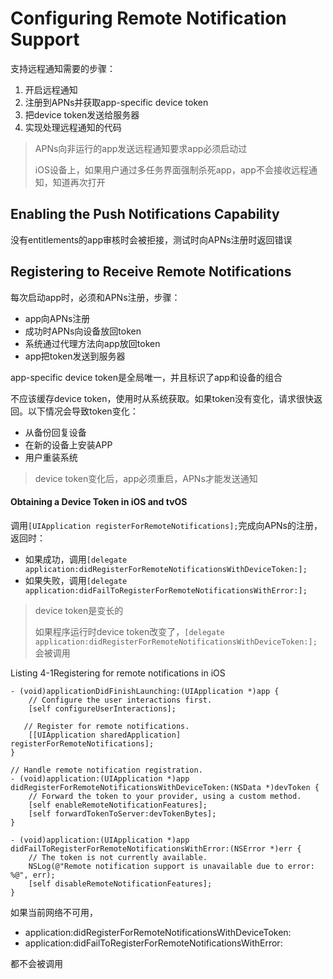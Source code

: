 # Configuring Remote Notification Support

支持远程通知需要的步骤：

1. 开启远程通知
2. 注册到APNs并获取app-specific device token
3. 把device token发送给服务器
4. 实现处理远程通知的代码

> APNs向非运行的app发送远程通知要求app必须启动过
>
> iOS设备上，如果用户通过多任务界面强制杀死app，app不会接收远程通知，知道再次打开

## Enabling the Push Notifications Capability

没有entitlements的app审核时会被拒接，测试时向APNs注册时返回错误

## Registering to Receive Remote Notifications

每次启动app时，必须和APNs注册，步骤：

* app向APNs注册
* 成功时APNs向设备放回token
* 系统通过代理方法向app放回token
* app把token发送到服务器 

app-specific device token是全局唯一，并且标识了app和设备的组合

不应该缓存device token，使用时从系统获取。如果token没有变化，请求很快返回。以下情况会导致token变化：

* 从备份回复设备
* 在新的设备上安装APP
* 用户重装系统

> device token变化后，app必须重启，APNs才能发送通知

#### Obtaining a Device Token in iOS and tvOS

调用`[UIApplication registerForRemoteNotifications];`完成向APNs的注册，返回时：

* 如果成功，调用`[delegate application:didRegisterForRemoteNotificationsWithDeviceToken:];`
* 如果失败，调用`[delegate application:didFailToRegisterForRemoteNotificationsWithError:];`

> device token是变长的
>
> 如果程序运行时device token改变了，`[delegate application:didRegisterForRemoteNotificationsWithDeviceToken:];`会被调用

Listing 4-1Registering for remote notifications in iOS

```
- (void)applicationDidFinishLaunching:(UIApplication *)app {
    // Configure the user interactions first.
    [self configureUserInteractions];

   // Register for remote notifications.
    [[UIApplication sharedApplication] registerForRemoteNotifications];
}

// Handle remote notification registration.
- (void)application:(UIApplication *)app didRegisterForRemoteNotificationsWithDeviceToken:(NSData *)devToken {
    // Forward the token to your provider, using a custom method.
    [self enableRemoteNotificationFeatures];
    [self forwardTokenToServer:devTokenBytes];
}

- (void)application:(UIApplication *)app didFailToRegisterForRemoteNotificationsWithError:(NSError *)err {
    // The token is not currently available.
    NSLog(@"Remote notification support is unavailable due to error: %@", err);
    [self disableRemoteNotificationFeatures];
}
```

如果当前网络不可用，

* application:didRegisterForRemoteNotificationsWithDeviceToken:
* application:didFailToRegisterForRemoteNotificationsWithError: 

都不会被调用



